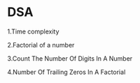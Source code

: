 # DSA
1.Time complexity

2.Factorial of a number

3.Count The Number Of Digits In A Number

4.Number Of Trailing Zeros In A Factorial
